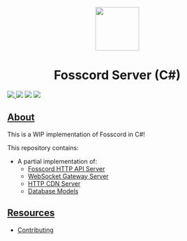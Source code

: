 <p align="center">
  <img width="100" src="https://raw.githubusercontent.com/fosscord/fosscord/master/assets-rebrand/svg/Fosscord-Icon-Rounded-Subtract.svg" />
</p>
<h1 align="center">Fosscord Server (C#)</h1>

<p>
  <a href="https://discord.gg/ZrnGQP6p3d">
    <img src="https://img.shields.io/discord/806142446094385153?color=7489d5&logo=discord&logoColor=ffffff" />
  </a>
  <img src="https://img.shields.io/static/v1?label=Status&message=Development&color=blue">
  <a title="Crowdin" target="_blank" href="https://translate.fosscord.com/"><img src="https://badges.crowdin.net/fosscord/localized.svg"></a>
   <a href="https://opencollective.com/fosscord">
    <img src="https://opencollective.com/fosscord/tiers/badge.svg">
  </a>
</p>

## [About](https://fosscord.com)

This is a WIP implementation of Fosscord in C#!

This repository contains:
- A partial implementation of:
  - [Fosscord HTTP API Server](/Fosscord.API)
  - [WebSocket Gateway Server](/Fosscord.Gateay)
  - [HTTP CDN Server](/Fosscord.CDN)
  - [Database Models](/Fosscord.DbModel)

## [Resources](https://docs.fosscord.com/resources/)

-   [Contributing](https://docs.fosscord.com/contributing/server/)
